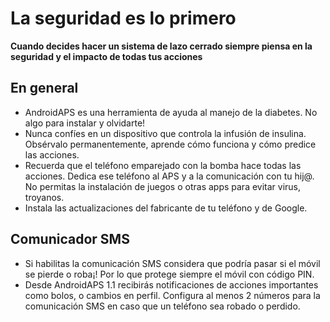 # La seguridad es lo primero

**Cuando decides hacer un sistema de lazo cerrado siempre piensa en la seguridad y el impacto de todas tus acciones**

## En general

* AndroidAPS es una herramienta de ayuda al manejo de la diabetes. No algo para instalar y olvidarte!
* Nunca confíes en un dispositivo que controla la infusión de insulina. Obsérvalo permanentemente, aprende cómo funciona y cómo predice las acciones.
* Recuerda que el teléfono emparejado con la bomba hace todas las acciones. Dedica ese teléfono al APS y a la comunicación con tu hij@. No permitas la instalación de juegos o otras apps para evitar virus, troyanos.
* Instala las actualizaciones del fabricante de tu teléfono y de Google.

## Comunicador SMS

* Si habilitas la comunicación SMS considera que podría pasar si el móvil se pierde o roba¡! Por lo que protege siempre el móvil con código PIN.
* Desde AndroidAPS 1.1 recibirás notificaciones de acciones importantes como bolos, o cambios en perfil. Configura al menos 2 números para la comunicación SMS en caso que un teléfono sea robado o perdido.